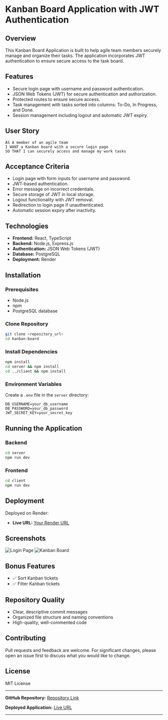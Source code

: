 # Kanban Board Application with JWT Authentication

## Overview

This Kanban Board Application is built to help agile team members securely manage and organize their tasks. The application incorporates JWT authentication to ensure secure access to the task board.

## Features

* Secure login page with username and password authentication.
* JSON Web Tokens (JWT) for secure authentication and authorization.
* Protected routes to ensure secure access.
* Task management with tasks sorted into columns: To-Do, In Progress, and Done.
* Session management including logout and automatic JWT expiry.

## User Story

```
AS A member of an agile team
I WANT a Kanban board with a secure login page
SO THAT I can securely access and manage my work tasks
```

## Acceptance Criteria

* Login page with form inputs for username and password.
* JWT-based authentication.
* Error message on incorrect credentials.
* Secure storage of JWT in local storage.
* Logout functionality with JWT removal.
* Redirection to login page if unauthenticated.
* Automatic session expiry after inactivity.

## Technologies

* **Frontend:** React, TypeScript
* **Backend:** Node.js, Express.js
* **Authentication:** JSON Web Tokens (JWT)
* **Database:** PostgreSQL
* **Deployment:** Render

## Installation

### Prerequisites

* Node.js
* npm
* PostgreSQL database

### Clone Repository

```bash
git clone <repository_url>
cd kanban-board
```

### Install Dependencies

```bash
npm install
cd server && npm install
cd ../client && npm install
```

### Environment Variables

Create a `.env` file in the `server` directory:

```env
DB_USERNAME=your_db_username
DB_PASSWORD=your_db_password
JWT_SECRET_KEY=your_secret_key
```

## Running the Application

### Backend

```bash
cd server
npm run dev
```

### Frontend

```bash
cd client
npm run dev
```

## Deployment

Deployed on Render:

* **Live URL:** [Your Render URL](https://your-render-url.com)

## Screenshots

![Login Page](insert-login-page-screenshot-url)
![Kanban Board](insert-kanban-board-screenshot-url)

## Bonus Features

* ✅ Sort Kanban tickets
* ✅ Filter Kanban tickets

## Repository Quality

* Clear, descriptive commit messages
* Organized file structure and naming conventions
* High-quality, well-commented code

## Contributing

Pull requests and feedback are welcome. For significant changes, please open an issue first to discuss what you would like to change.

## License

MIT License

---

**GitHub Repository:** [Repository Link](https://github.com/your-username/kanban-board)

**Deployed Application:** [Live URL](https://your-render-url.com)

---
